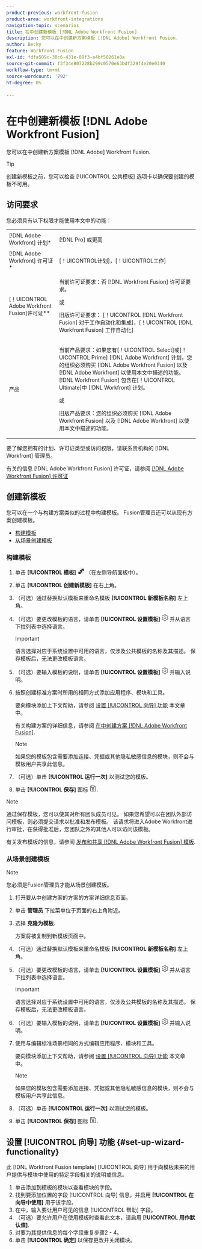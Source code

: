 ```yaml
---
product-previous: workfront-fusion
product-area: workfront-integrations
navigation-topic: scenarios
title: 在中创建新模板 [!DNL Adobe Workfront Fusion]
description: 您可以在中创建新方案模板 [!DNL Adobe] Workfront Fusion.
author: Becky
feature: Workfront Fusion
exl-id: fdfa509c-30c6-431e-89f3-a4bf50261e8a
source-git-commit: f3f34e807228b299c0570e63bdf329f4e20e0340
workflow-type: tm+mt
source-wordcount: '792'
ht-degree: 0%

---
```


# 在中创建新模板 [!DNL Adobe Workfront Fusion]

您可以在中创建新方案模板 [!DNL Adobe] Workfront Fusion.

>[!TIP]
>
>创建新模板之前，您可以检查 [!UICONTROL 公共模板] 选项卡以确保要创建的模板不可用。

## 访问要求

您必须具有以下权限才能使用本文中的功能：

<table style="table-layout:auto"> 
 <col> 
 <col> 
 <tbody> 
  <tr> 
    <td role="rowheader">[!DNL Adobe Workfront] 计划*</td> 
   <td> <p>[!DNL Pro] 或更高</p> </td> 
  </tr> 
  <tr data-mc-conditions=""> 
   <td role="rowheader">[!DNL Adobe Workfront] 许可证*</td> 
   <td> <p>[！UICONTROL计划]，[！UICONTROL工作]</p> </td> 
  </tr> 
  <tr> 
   <td role="rowheader">[！UICONTROL Adobe Workfront Fusion]许可证**</td> 
  <td>
   <p>当前许可证要求：否 [!DNL Workfront Fusion] 许可证要求。</p>
   <p>或</p>
   <p>旧版许可证要求： [！UICONTROL [!DNL Workfront Fusion] 对于工作自动化和集成]，[！UICONTROL [!DNL Workfront Fusion] 工作自动化]</p>
   </td>    </tr> 
  </tr> 
  <tr> 
   <td role="rowheader">产品</td> 
   <td>
   <p>当前产品要求：如果您有[！UICONTROL Select]或[！UICONTROL Prime] [!DNL Adobe Workfront] 计划，您的组织必须购买 [!DNL Adobe Workfront Fusion] 以及 [!DNL Adobe Workfront] 以使用本文中描述的功能。 [!DNL Workfront Fusion] 包含在[！UICONTROL Ultimate]中 [!DNL Workfront] 计划。</p>
   <p>或</p>
   <p>旧版产品要求：您的组织必须购买 [!DNL Adobe Workfront Fusion] 以及 [!DNL Adobe Workfront] 以使用本文中描述的功能。</p>
   </td> 
  </tr> 
 </tbody> 
</table>

要了解您拥有的计划、许可证类型或访问权限，请联系贵机构的 [!DNL Workfront] 管理员。

有关的信息 [!DNL Adobe Workfront Fusion] 许可证，请参阅 [[!DNL Adobe Workfront Fusion] 许可证](../../../workfront-fusion/get-started/license-automation-vs-integration.md)

## 创建新模板

您可以在一个与构建方案类似的过程中构建模板。 Fusion管理员还可以从现有方案创建模板。

* [构建模板](#build-a-template)
* [从场景创建模板](#create-a-template-from-a-scenario)

### 构建模板

1. 单击 **[!UICONTROL 模板]** ![](assets/fusion-template-icon.png) （在左侧导航面板中）。
1. 单击 **[!UICONTROL 创建新模板]** 在右上角。
1. （可选）通过替换默认模板来重命名模板 **[!UICONTROL 新模板名称]** 左上角。
1. （可选）要更改模板的语言，请单击 **[!UICONTROL 设置模板]** ![](assets/fusion-scenario-settings-icon.png) 并从语言下拉列表中选择语言。

   >[!IMPORTANT]
   >
   >语言选择对应于系统设置中可用的语言，仅涉及公共模板的名称及其描述。 保存模板后，无法更改模板语言。

1. （可选）要输入模板的说明，请单击 **[!UICONTROL 设置模板]** ![](assets/fusion-scenario-settings-icon.png) 并输入说明。
1. 按照创建标准方案时所用的相同方式添加应用程序、模块和工具。

   要向模块添加上下文帮助，请参阅 [设置 [!UICONTROL 向导] 功能](#set-up-wizard-functionality) 本文章中。

   有关构建方案的详细信息，请参阅 [在中创建方案 [!DNL Adobe Workfront Fusion]](../../../workfront-fusion/scenarios/create-a-scenario.md).

   >[!NOTE]
   >
   >如果您的模板包含需要添加连接、凭据或其他隐私敏感信息的模块，则不会与模板用户共享此信息。

1. （可选）单击 **[!UICONTROL 运行一次]** 以测试您的模板。
1. 单击 **[!UICONTROL 保存]** 图标 ![](assets/save-icon.png).

>[!NOTE]
>
>通过保存模板，您可以使其对所有团队成员可见。 如果您希望可以在团队外部访问模板，则必须提交请求以批准和发布模板。 该请求将进入Adobe Workfront进行审批，在获得批准后，您团队之外的其他人可以访问该模板。
>
>有关发布模板的信息，请参阅 [发布和共享 [!DNL Adobe Workfront Fusion] 模板](/help/quicksilver/workfront-fusion/scenarios/templates/publish-and-share-fusion-templates.md).

### 从场景创建模板

>[!NOTE]
>
>您必须是Fusion管理员才能从场景创建模板。

1. 打开要从中创建方案的方案的方案详细信息页面。
1. 单击 **管理员** 下拉菜单位于页面的右上角附近。
1. 选择 **克隆为模板**.

   方案将被复制到新模板页面中。
1. （可选）通过替换默认模板来重命名模板 **[!UICONTROL 新模板名称]** 左上角。
1. （可选）要更改模板的语言，请单击 **[!UICONTROL 设置模板]** ![](assets/fusion-scenario-settings-icon.png) 并从语言下拉列表中选择语言。

   >[!IMPORTANT]
   >
   >语言选择对应于系统设置中可用的语言，仅涉及公共模板的名称及其描述。 保存模板后，无法更改模板语言。

1. （可选）要输入模板的说明，请单击 **[!UICONTROL 设置模板]** ![](assets/fusion-scenario-settings-icon.png) 并输入说明。
1. 使用与编辑标准场景相同的方式编辑应用程序、模块和工具。

   要向模块添加上下文帮助，请参阅 [设置 [!UICONTROL 向导] 功能](#set-up-wizard-functionality) 本文章中。

   >[!NOTE]
   >
   >如果您的模板包含需要添加连接、凭据或其他隐私敏感信息的模块，则不会与模板用户共享此信息。

1. （可选）单击 **[!UICONTROL 运行一次]** 以测试您的模板。
1. 单击 **[!UICONTROL 保存]** 图标 ![](assets/save-icon.png).

## 设置 [!UICONTROL 向导] 功能 {#set-up-wizard-functionality}

此 [!DNL Workfront Fusion template] [!UICONTROL 向导] 用于向模板未来的用户提供与模块中使用的特定字段相关的说明或信息。

1. 单击添加到模板的模块以查看模块的字段。
1. 找到要添加位置的字段 [!UICONTROL 向导] 信息，并启用 **[!UICONTROL 在向导中使用]** 用于该字段。
1. 在中，输入要让用户可见的信息 [!UICONTROL 帮助] 字段。
1. （可选）要允许用户在使用模板时查看此文本，请启用 **[!UICONTROL 用作默认值]**.
1. 对要为其提供信息的每个字段重复步骤2 - 4。
1. 单击 **[!UICONTROL 确定]** 以保存更改并关闭模块。
